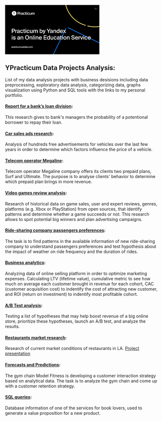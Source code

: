 <img src='.\images\1.png'>

##  YPracticum Data Projects Analysis:

List of my data analysis projects with business desisions including data preprocessing, exploratory data analysis, categorizing data, graphs visualization using Python and SQL tools with the links to my personal portfolio.

####  [Report for a bank’s loan division](https://github.com/BorisAks/Practicum/tree/main/Bank's_loan_division_project/credit_score.ipynb):

This research gives to bank's managers the probability of a potentional borrower to repay their loan.

####  [Car sales ads research](https://github.com/BorisAks/Practicum/tree/main/Car_sales_ads_research/car_sales_ads_research.ipynb):

Analysis of hundreds free advertisements for vehicles over the last few years in order to determine which factors influence the price of a vehicle.

####  [Telecom operator Megaline](https://github.com/BorisAks/Practicum/tree/main/Telecom_operator_Megaline/telecom.ipynb):

Telecom operator Megaline company offers its clients two prepaid plans, Surf and Ultimate. The purpose is to analyse clients' behavior to determine which prepaid plan brings in more revenue.

####  [Video games review analysis](https://github.com/BorisAks/Practicum/tree/main/Video_games_review_analysis/video_games.ipynb):

Research of historical data on game sales, user and expert reviews, genres, platforms (e.g. Xbox or PlayStation) from open sources, that identify patterns and determine whether a game succeeds or not. This research allows to spot potential big winners and plan advertising campaigns.

####  [Ride-sharing company passengers preferences](https://github.com/BorisAks/Practicum/tree/main/Ride-sharing_company_passengers_preferences/ride-sharing_company.ipynb):

The task is to find patterns in the available information of new ride-sharing company to understand passengers preferences and test hypothesis about the impact of weather on ride frequency and the duration of rides.

####  [Business analytics](https://github.com/BorisAks/Practicum/tree/main/Business_Analytics/marketing_expenses_optimization.ipynb):

Analyzing data of online selling platform in order to optimize marketing expenses.
Calculating LTV (lifetime value), cumulative metric to see how much on average each customer brought in revenue for each cohort, CAC (customer acquisition cost) to indentify the cost of attracting new customer, and ROI (return on investment) to indentify most profitable cohort.

####  [A/B Test analysis](https://github.com/BorisAks/Practicum/tree/main/AB_test_analysis/ab_test_analysis.ipynb):

Testing a list of hypotheses that may help boost revenue of a big online store, prioritize these hypotheses, launch an A/B test, and analyze the results.

####  [Restaurants market research](https://github.com/BorisAks/Practicum/tree/main/Restaurants_market_research/restaurants_market_research.ipynb):

Research of current market conditions of restaurants in LA. [Project presentation](https://github.com/BorisAks/Practicum/tree/main/Restaurants_market_research/project_presentation.pdf)


####   [Forecasts and Predictions](https://github.com/BorisAks/Practicum/tree/main/Forecasts_and_Predictions/forecasts_and_predictions.ipynb):

The gym chain Model Fitness is developing a customer interaction strategy based on analytical data. The task is to analyze the gym chain and come up with a customer retention strategy.

####   [SQL queries](https://github.com/BorisAks/Practicum/tree/main/SQL_project/SQL_project.ipynb):

   Database information of one of the services  for book lovers, used to generate a value proposition for a new product.
